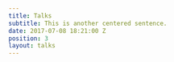 ```yaml
---
title: Talks
subtitle: This is another centered sentence.
date: 2017-07-08 18:21:00 Z
position: 3
layout: talks
---
```

